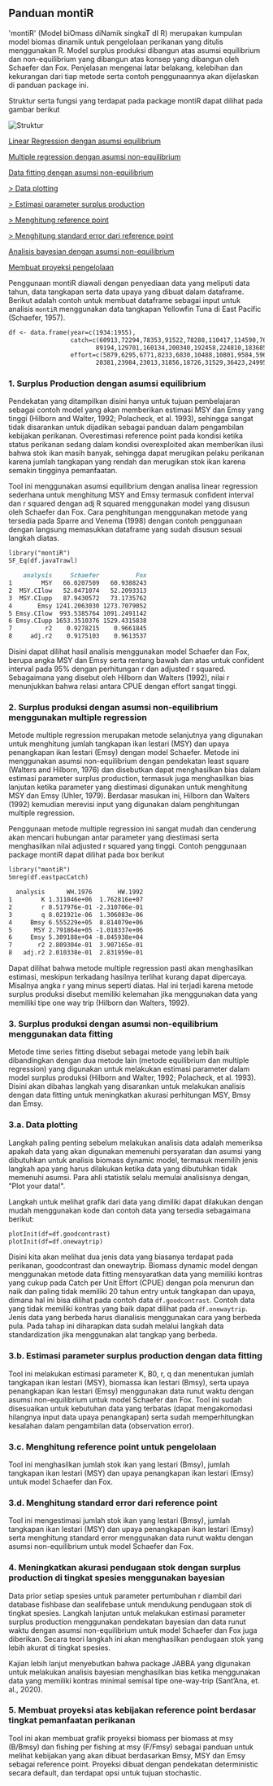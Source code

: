## Panduan montiR

'montiR' (Model biOmass diNamik singkaT dI R) merupakan kumpulan model biomas dinamik untuk pengelolaan perikanan yang ditulis menggunakan R. Model surplus produksi dibangun atas asumsi equilibrium dan non-equilibrium yang dibangun atas konsep yang dibangun oleh Schaefer dan Fox. Penjelasan mengenai latar belakang, kelebihan dan kekurangan dari tiap metode serta contoh penggunaannya akan dijelaskan di panduan package ini. 

Struktur serta fungsi yang terdapat pada package montiR dapat dilihat pada gambar berikut

![Struktur](/img/montiR_fx.png)

[Linear Regression dengan asumsi equilibrium](https://habeebollah.github.io/man_montiR.html#1-surplus-production-dengan-asumsi-equilibrium)

[Multiple regression dengan asumsi non-equilibrium](https://habeebollah.github.io/man_montiR.html#2-surplus-produksi-dengan-asumsi-non-equilibrium-menggunakan-multiple-regression)

[Data fitting dengan asumsi non-equilibrium](https://habeebollah.github.io/man_montiR.html#3-surplus-produksi-dengan-asumsi-non-equilibrium-menggunakan-data-fitting)

[> Data plotting](https://habeebollah.github.io/man_montiR.html#3a-data-plotting)

[> Estimasi parameter surplus production](https://habeebollah.github.io/man_montiR.html#3b-estimasi-parameter-surplus-production-dengan-data-fitting)

[> Menghitung reference point](https://habeebollah.github.io/man_montiR.html#3c-menghitung-reference-point-untuk-pengelolaan)

[> Menghitung standard error dari reference point](https://habeebollah.github.io/man_montiR.html#3d-menghitung-standard-error-dari-reference-point)

[Analisis bayesian dengan asumsi non-equilibrium](https://habeebollah.github.io/man_montiR.html#4-meningkatkan-akurasi-pendugaan-stok-dengan-surplus-production-di-tingkat-spesies-menggunakan-bayesian)

[Membuat proyeksi pengelolaan](https://habeebollah.github.io/man_montiR.html#5-membuat-proyeksi-atas-kebijakan-reference-point-berdasar-tingkat-pemanfaatan-perikanan)


Penggunaan montiR diawali dengan penyediaan data yang meliputi data tahun, data tangkapan serta data upaya yang dibuat dalam dataframe. Berikut adalah contoh untuk membuat dataframe sebagai input untuk analisis `montiR` menggunakan data tangkapan Yellowfin Tuna di East Pacific (Schaefer, 1957).

```markdown
df <- data.frame(year=c(1934:1955),
                 catch=c(60913,72294,78353,91522,78288,110417,114590,76841,41965,50058,64094,
                        89194,129701,160134,200340,192458,224810,183685,192234,138918,138623,140581),
                 effort=c(5879,6295,6771,8233,6830,10488,10801,9584,5961,5930,6397,9377,13958,
                        20381,23984,23013,31856,18726,31529,36423,24995,17806))
```


### 1. Surplus Production dengan asumsi equilibrium
Pendekatan yang ditampilkan disini hanya untuk tujuan pembelajaran sebagai contoh model yang akan memberikan estimasi MSY dan Emsy yang tinggi (Hilborn and Walter, 1992; Polacheck, et al. 1993), sehingga sangat tidak disarankan untuk dijadikan sebagai panduan dalam pengambilan kebijakan perikanan. Overestimasi reference point pada kondisi ketika status perikanan sedang dalam kondisi overexploited akan memberikan ilusi bahwa stok ikan masih banyak, sehingga dapat merugikan pelaku perikanan karena jumlah tangkapan yang rendah dan merugikan stok ikan karena semakin tingginya pemanfaatan. 

Tool ini menggunakan asumsi equilibrium dengan analisa linear regression sederhana untuk menghitung MSY and Emsy termasuk confident interval dan r squared dengan adj R squared menggunakan model yang disusun oleh Schaefer dan Fox. Cara penghitungan menggunakan metode yang tersedia pada Sparre and Venema (1998) dengan contoh penggunaan dengan langsung memasukkan dataframe yang sudah disusun sesuai langkah diatas.

```markdown
library("montiR")
SF_Eq(df.javaTrawl)

    analysis     Schaefer          Fox
1        MSY   66.0207509   60.9388243
2  MSY.CIlow   52.8471074   52.2093313
3  MSY.CIupp   87.9430572   73.1735762
4       Emsy 1241.2063030 1273.7079052
5 Emsy.CIlow  993.5385764 1091.2491142
6 Emsy.CIupp 1653.3510376 1529.4315838
7         r2    0.9278215    0.9661845
8     adj.r2    0.9175103    0.9613537
```

Disini dapat dilihat hasil analisis menggunakan model Schaefer dan Fox, berupa angka MSY dan Emsy serta rentang bawah dan atas untuk confident interval pada 95% dengan perhitungan r dan adjusted r squared. Sebagaimana yang disebut oleh Hilborn dan Walters (1992), nilai r menunjukkan bahwa relasi antara CPUE dengan effort sangat tinggi.


### 2. Surplus produksi dengan asumsi non-equilibrium menggunakan multiple regression

Metode multiple regression merupakan metode selanjutnya yang digunakan untuk menghitung jumlah tangkapan ikan lestari (MSY) dan upaya penangkapan ikan lestari (Emsy) dengan model Schaefer. Metode ini menggunakan asumsi non-equilibrium dengan pendekatan least square (Walters and Hilborn, 1976) dan disebutkan dapat menghasilkan bias dalam estimasi parameter surplus production, termasuk juga menghasilkan bias lanjutan ketika parameter yang diestimasi digunakan untuk menghitung MSY dan Emsy (Uhler, 1979). Berdasar masukan ini, Hilborn dan Walters (1992) kemudian merevisi input yang digunakan dalam penghitungan multiple regression.

Penggunaan metode multiple regression ini sangat mudah dan cenderung akan mencari hubungan antar parameter yang diestimasi serta menghasilkan nilai adjusted r squared yang tinggi. Contoh penggunaan package montiR dapat dilihat pada box berikut

```markdown
library("montiR")
Smreg(df.eastpacCatch)

  analysis      WH.1976       HW.1992
1        K 1.311046e+06  1.762816e+07
2        r 8.517976e-01 -2.310706e-01
3        q 8.021921e-06  1.306083e-06
4     Bmsy 6.555229e+05  8.814079e+06
5      MSY 2.791864e+05 -1.018337e+06
6     Emsy 5.309188e+04 -8.845938e+04
7       r2 2.809304e-01  3.907165e-01
8   adj.r2 2.010338e-01  2.831959e-01
```

Dapat dilihat bahwa metode multiple regression pasti akan menghasilkan estimasi, meskipun terkadang hasilnya terlihat kurang dapat dipercaya. Misalnya angka r yang minus seperti diatas. Hal ini terjadi karena metode surplus produksi disebut memiliki kelemahan jika menggunakan data yang memiliki tipe one way trip (Hilborn dan Walters, 1992).

### 3. Surplus produksi dengan asumsi non-equilibrium menggunakan data fitting

Metode time series fitting disebut sebagai metode yang lebih baik dibandingkan dengan dua metode lain (metode equilibrium dan multiple regression) yang digunakan untuk melakukan estimasi parameter dalam model surplus produksi (Hilborn and Walter, 1992; Polacheck, et al. 1993). Disini akan dibahas langkah yang disarankan untuk melakukan analisis dengan data fitting untuk meningkatkan akurasi perhitungan MSY, Bmsy dan Emsy.

### 3.a. Data plotting

Langkah paling penting sebelum melakukan analisis data adalah memeriksa apakah data yang akan digunakan memenuhi persyaratan dan asumsi yang dibutuhkan untuk analisis biomass dynamic model, termasuk memilih jenis langkah apa yang harus dilakukan ketika data yang dibutuhkan tidak memenuhi asumsi. Para ahli statistik selalu memulai analisisnya dengan, "Plot your data!". 

Langkah untuk melihat grafik dari data yang dimiliki dapat dilakukan dengan mudah menggunakan kode dan contoh data yang tersedia sebagaimana berikut:

```markdown
plotInit(df=df.goodcontrast)
plotInit(df=df.onewaytrip)

```

Disini kita akan melihat dua jenis data yang biasanya terdapat pada perikanan, goodcontrast dan onewaytrip. Biomass dynamic model dengan menggunakan metode data fitting mensyaratkan data yang memiliki kontras yang cukup pada Catch per Unit Effort (CPUE) dengan pola menurun dan naik dan paling tidak memiliki 20 tahun entry untuk tangkapan dan upaya, dimana hal ini bisa dilihat pada contoh data `df.goodcontrast`. Contoh data yang tidak memiliki kontras yang baik dapat dilihat pada `df.onewaytrip`. Jenis data yang berbeda harus dianalisis menggunakan cara yang berbeda pula. Pada tahap ini diharapkan data sudah melalui langkah data standardization jika menggunakan alat tangkap yang berbeda.

### 3.b. Estimasi parameter surplus production dengan data fitting

Tool ini melakukan estimasi parameter K, B0, r, q dan menentukan jumlah tangkapan ikan lestari (MSY), biomassa ikan lestari (Bmsy), serta upaya penangkapan ikan lestari (Emsy) menggunakan data runut waktu dengan asumsi non-equilibrium untuk model Schaefer dan Fox. Tool ini sudah disesuaikan untuk kebutuhan data yang terbatas (dapat mengakomodasi hilangnya input data upaya penangkapan) serta sudah memperhitungkan kesalahan dalam pengambilan data (observation error). 

### 3.c. Menghitung reference point untuk pengelolaan

Tool ini menghasilkan jumlah stok ikan yang lestari (Bmsy), jumlah tangkapan ikan lestari (MSY) dan upaya penangkapan ikan lestari (Emsy) untuk model Schaefer dan Fox.

### 3.d. Menghitung standard error dari reference point

Tool ini mengestimasi jumlah stok ikan yang lestari (Bmsy), jumlah tangkapan ikan lestari (MSY) dan upaya penangkapan ikan lestari (Emsy) serta menghitung standard error menggunakan data runut waktu dengan asumsi non-equilibrium untuk model Schaefer dan Fox.

### 4. Meningkatkan akurasi pendugaan stok dengan surplus production di tingkat spesies menggunakan bayesian

Data prior setiap spesies untuk parameter pertumbuhan r diambil dari database fishbase dan sealifebase untuk mendukung pendugaan stok di tingkat spesies. Langkah lanjutan untuk melakukan estimasi parameter surplus production menggunakan pendekatan bayesian dan data runut waktu dengan asumsi non-equilibrium untuk model Schaefer dan Fox juga diberikan. Secara teori langkah ini akan menghasilkan pendugaan stok yang lebih akurat di tingkat spesies.

Kajian lebih lanjut menyebutkan bahwa package JABBA yang digunakan untuk melakukan analisis bayesian menghasilkan bias ketika menggunakan data yang memiliki kontras minimal semisal tipe one-way-trip (Sant’Ana, et. al., 2020).

### 5. Membuat proyeksi atas kebijakan reference point berdasar tingkat pemanfaatan perikanan

Tool ini akan membuat grafik proyeksi biomass per biomass at msy (B/Bmsy) dan fishing per fishing at msy (F/Fmsy) sebagai panduan untuk melihat kebijakan yang akan dibuat berdasarkan Bmsy, MSY dan Emsy sebagai reference point. Proyeksi dibuat dengan pendekatan deterministic secara default, dan terdapat opsi untuk tujuan stochastic.
